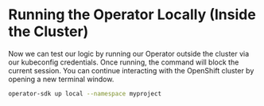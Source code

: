 # Running the Operator Locally (Inside the Cluster)

Now we can test our logic by running our Operator outside the cluster via our kubeconfig credentials. Once running, the command will block the current session. You can continue interacting with the OpenShift cluster by opening a new terminal window.

```sh
operator-sdk up local --namespace myproject
```
